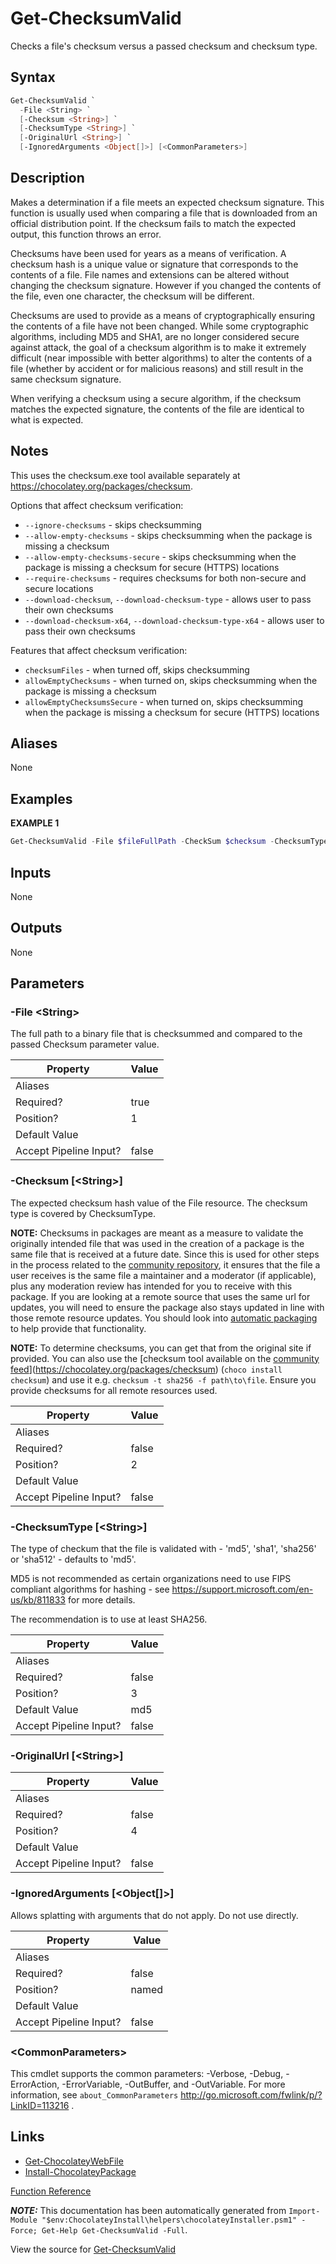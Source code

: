 ﻿---
Title: Get-ChecksumValid
Description: Information on Get-ChecksumValid function
RedirectFrom: docs/helpers-get-checksum-valid
---

# Get-ChecksumValid

<!-- This documentation is automatically generated from https://github.com/chocolatey/choco/blob/stable/src/chocolatey.resources/helpers/functions/Get-ChecksumValid.ps1 using https://github.com/chocolatey/choco/blob/stable/GenerateDocs.ps1. Contributions are welcome at the original location(s). -->

Checks a file's checksum versus a passed checksum and checksum type.

## Syntax

~~~powershell
Get-ChecksumValid `
  -File <String> `
  [-Checksum <String>] `
  [-ChecksumType <String>] `
  [-OriginalUrl <String>] `
  [-IgnoredArguments <Object[]>] [<CommonParameters>]
~~~

## Description

Makes a determination if a file meets an expected checksum signature.
This function is usually used when comparing a file that is downloaded
from an official distribution point. If the checksum fails to match the
expected output, this function throws an error.

Checksums have been used for years as a means of verification. A
checksum hash is a unique value or signature that corresponds to the
contents of a file. File names and extensions can be altered without
changing the checksum signature. However if you changed the contents of
the file, even one character, the checksum will be different.

Checksums are used to provide as a means of cryptographically ensuring
the contents of a file have not been changed. While some cryptographic
algorithms, including MD5 and SHA1, are no longer considered secure
against attack, the goal of a checksum algorithm is to make it
extremely difficult (near impossible with better algorithms) to alter
the contents of a file (whether by accident or for malicious reasons)
and still result in the same checksum signature.

When verifying a checksum using a secure algorithm, if the checksum
matches the expected signature, the contents of the file are identical
to what is expected.

## Notes

This uses the checksum.exe tool available separately at
https://chocolatey.org/packages/checksum.

Options that affect checksum verification:

* `--ignore-checksums` - skips checksumming
* `--allow-empty-checksums` - skips checksumming when the package is missing a checksum
* `--allow-empty-checksums-secure` - skips checksumming when the package is missing a checksum for secure (HTTPS) locations
* `--require-checksums` - requires checksums for both non-secure and secure locations
* `--download-checksum`, `--download-checksum-type` - allows user to pass their own checksums
* `--download-checksum-x64`, `--download-checksum-type-x64` - allows user to pass their own checksums

Features that affect checksum verification:

* `checksumFiles` - when turned off, skips checksumming
* `allowEmptyChecksums` - when turned on, skips checksumming when the package is missing a checksum
* `allowEmptyChecksumsSecure` - when turned on, skips checksumming when the package is missing a checksum for secure (HTTPS) locations

## Aliases

None

## Examples

 **EXAMPLE 1**

~~~powershell
Get-ChecksumValid -File $fileFullPath -CheckSum $checksum -ChecksumType $checksumType

~~~

## Inputs

None

## Outputs

None

## Parameters

###  -File &lt;String&gt;
The full path to a binary file that is checksummed and compared to the
passed Checksum parameter value.

Property               | Value
---------------------- | -----
Aliases                |
Required?              | true
Position?              | 1
Default Value          |
Accept Pipeline Input? | false

###  -Checksum [&lt;String&gt;]
The expected checksum hash value of the File resource. The checksum
type is covered by ChecksumType.

**NOTE:** Checksums in packages are meant as a measure to validate the
originally intended file that was used in the creation of a package is
the same file that is received at a future date. Since this is used for
other steps in the process related to the [community repository](https://chocolatey.org/packages), it
ensures that the file a user receives is the same file a maintainer
and a moderator (if applicable), plus any moderation review has
intended for you to receive with this package. If you are looking at a
remote source that uses the same url for updates, you will need to
ensure the package also stays updated in line with those remote
resource updates. You should look into [automatic packaging](../automatic-packages)
to help provide that functionality.

**NOTE:** To determine checksums, you can get that from the original
site if provided. You can also use the [checksum tool available on
the [community feed](https://chocolatey.org/packages)](https://chocolatey.org/packages/checksum) (`choco install checksum`)
and use it e.g. `checksum -t sha256 -f path\to\file`. Ensure you
provide checksums for all remote resources used.

Property               | Value
---------------------- | -----
Aliases                |
Required?              | false
Position?              | 2
Default Value          |
Accept Pipeline Input? | false

###  -ChecksumType [&lt;String&gt;]
The type of checkum that the file is validated with - 'md5', 'sha1',
'sha256' or 'sha512' - defaults to 'md5'.

MD5 is not recommended as certain organizations need to use FIPS
compliant algorithms for hashing - see
https://support.microsoft.com/en-us/kb/811833 for more details.

The recommendation is to use at least SHA256.

Property               | Value
---------------------- | -----
Aliases                |
Required?              | false
Position?              | 3
Default Value          | md5
Accept Pipeline Input? | false

###  -OriginalUrl [&lt;String&gt;]
Property               | Value
---------------------- | -----
Aliases                |
Required?              | false
Position?              | 4
Default Value          |
Accept Pipeline Input? | false

###  -IgnoredArguments [&lt;Object[]&gt;]
Allows splatting with arguments that do not apply. Do not use directly.

Property               | Value
---------------------- | -----
Aliases                |
Required?              | false
Position?              | named
Default Value          |
Accept Pipeline Input? | false

### &lt;CommonParameters&gt;

This cmdlet supports the common parameters: -Verbose, -Debug, -ErrorAction, -ErrorVariable, -OutBuffer, and -OutVariable. For more information, see `about_CommonParameters` http://go.microsoft.com/fwlink/p/?LinkID=113216 .


## Links

 * [Get-ChocolateyWebFile](./get-chocolateywebfile)
 * [Install-ChocolateyPackage](./install-chocolateypackage)


[Function Reference](./)

***NOTE:*** This documentation has been automatically generated from `Import-Module "$env:ChocolateyInstall\helpers\chocolateyInstaller.psm1" -Force; Get-Help Get-ChecksumValid -Full`.

View the source for [Get-ChecksumValid](https://github.com/chocolatey/choco/blob/stable/src/chocolatey.resources/helpers/functions/Get-ChecksumValid.ps1)
